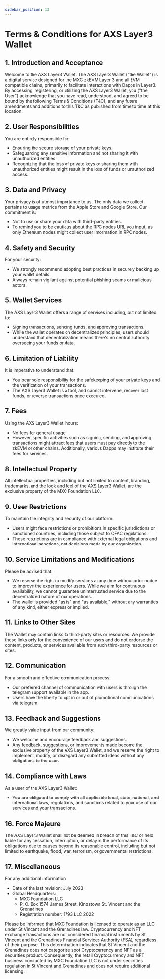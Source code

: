 ```yaml
---
sidebar_position: 13
---
```


# Terms & Conditions for AXS Layer3 Wallet

## 1. Introduction and Acceptance

Welcome to the AXS Layer3 Wallet. The AXS Layer3 Wallet ("the Wallet") is a digital service designed for the MXC zkEVM Layer 3 and all EVM compatible chains, primarily to facilitate interactions with Dapps in Layer3. By accessing, registering, or utilizing the AXS Layer3 Wallet, you ("the User") acknowledge that you have read, understood, and agreed to be bound by the following Terms & Conditions (T&C), and any future amendments and additions to this T&C as published from time to time at this location.

## 2. User Responsibilities

You are entirely responsible for:
- Ensuring the secure storage of your private keys.
- Safeguarding any sensitive information and not sharing it with unauthorized entities.
- Recognizing that the loss of private keys or sharing them with unauthorized entities might result in the loss of funds or unauthorized access.

## 3. Data and Privacy

Your privacy is of utmost importance to us. The only data we collect pertains to usage metrics from the Apple Store and Google Store. Our commitment is:
- Not to use or share your data with third-party entities.
- To remind you to be cautious about the RPC nodes URL you input, as only Ethereum nodes might collect user information in RPC nodes.

## 4. Safety and Security

For your security:
- We strongly recommend adopting best practices in securely backing up your wallet details.
- Always remain vigilant against potential phishing scams or malicious actors.

## 5. Wallet Services

The AXS Layer3 Wallet offers a range of services including, but not limited to:
- Signing transactions, sending funds, and approving transactions.
- While the wallet operates on decentralized principles, users should understand that decentralization means there's no central authority overseeing your funds or data.

## 6. Limitation of Liability

It is imperative to understand that:
- You bear sole responsibility for the safekeeping of your private keys and the verification of your transactions.
- The AXS Layer3 Wallet is a tool, and cannot intervene, recover lost funds, or reverse transactions once executed.

## 7. Fees

Using the AXS Layer3 Wallet incurs:
- No fees for general usage.
- However, specific activities such as signing, sending, and approving transactions might attract fees that users must pay directly to the zkEVM or other chains. Additionally, various Dapps may institute their fees for services.

## 8. Intellectual Property

All intellectual properties, including but not limited to content, branding, trademarks, and the look and feel of the AXS Layer3 Wallet, are the exclusive property of the MXC Foundation LLC.

## 9. User Restrictions

To maintain the integrity and security of our platform:
- Users might face restrictions or prohibitions in specific jurisdictions or sanctioned countries, including those subject to OFAC regulations. 
- These restrictions are in compliance with external legal obligations and international sanctions, not decisions made by our organization.

## 10. Service Limitations and Modifications

Please be advised that:
- We reserve the right to modify services at any time without prior notice to improve the experience for users. While we aim for continuous availability, we cannot guarantee uninterrupted service due to the decentralized nature of our operations.
- The wallet is provided "as is" and "as available," without any warranties of any kind, either express or implied.


## 11. Links to Other Sites

The Wallet may contain links to third-party sites or resources. We provide these links only for the convenience of our users and do not endorse the content, products, or services available from such third-party resources or sites.

## 12. Communication

For a smooth and effective communication process:
- Our preferred channel of communication with users is through the telegram support available in the app.
- Users have the liberty to opt in or out of promotional communications via telegram.

## 13. Feedback and Suggestions

We greatly value input from our community:
- We welcome and encourage feedback and suggestions.
- Any feedback, suggestions, or improvements made become the exclusive property of the AXS Layer3 Wallet, and we reserve the right to implement, modify, or disregard any submitted ideas without any obligations to the user.

## 14. Compliance with Laws

As a user of the AXS Layer3 Wallet:
- You are obligated to comply with all applicable local, state, national, and international laws, regulations, and sanctions related to your use of our services and your transactions.

## 16. Force Majeure

The AXS Layer3 Wallet shall not be deemed in breach of this T&C or held liable for any cessation, interruption, or delay in the performance of its obligations due to causes beyond its reasonable control, including but not limited to earthquake, flood, war, terrorism, or governmental restrictions.

## 17. Miscellaneous

For any additional information:
- Date of the last revision: July 2023
- Global Headquarters:
  - MXC Foundation LLC
  - P. O. Box 1574 James Street, Kingstown St. Vincent and the Grenadines
  - Registration number: 1793 LLC 2022

Please be informed that MXC Foundation is licensed to operate as an LLC under St Vincent and the Grenadines law. Cryptocurrency and NFT exchange transactions are not considered financial instruments by St Vincent and the Grenadines Financial Services Authority (FSA), regardless of their purpose. This determination indicates that St Vincent and the Grenadines does not categorize spot Cryptocurrency and NFT as a securities product. Consequently, the retail Cryptocurrency and NFT business conducted by MXC Foundation LLC is not under securities regulation in St Vincent and Grenadines and does not require additional licensing.
